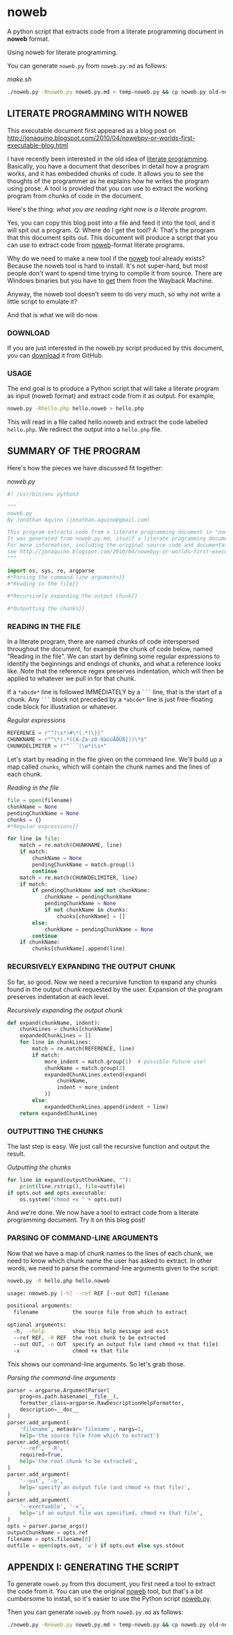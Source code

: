 # noweb

A python script that extracts code from a literate programming document in **noweb** format.

Using noweb for literate programming.

You can generate ``noweb.py`` from ``noweb.py.md`` as follows:

*make.sh*
```bash
./noweb.py -Rnoweb.py noweb.py.md > temp-noweb.py && cp noweb.py old-noweb.py && mv temp-noweb.py noweb.py && chmod +x noweb.py
```

## LITERATE PROGRAMMING WITH NOWEB

This executable document first appeared as a blog post on http://jonaquino.blogspot.com/2010/04/nowebpy-or-worlds-first-executable-blog.html

I have recently been interested in the old idea of [literate programming](http://en.wikipedia.org/wiki/Literate_programming). Basically, you have a document that describes in detail how a program works, and it has embedded chunks of code. It allows you to see the thoughts of the programmer as he explains how he writes the program using prose. A tool is provided that you can use to extract the working program from chunks of code in the document.

Here's the thing: *what you are reading right now is a literate program*.

Yes, you can copy this blog post into a file and feed it into the tool, and it will spit out a program. Q: Where do I get the tool? A: That's the program that this document spits out. This document will produce a script that you can use to extract code from [noweb](http://en.wikipedia.org/wiki/Noweb)-format literate programs.

Why do we need to make a new tool if the [noweb](http://en.wikipedia.org/wiki/Noweb) tool already exists? Because the noweb tool is hard to install. It's not super-hard, but most people don't want to spend time trying to compile it from source. There are Windows binaries but you have to [get](http://web.archive.org/web/*/http://www.literateprogramming.com/noweb/nowebinstall.html) them from the Wayback Machine.

Anyway, the noweb tool doesn't seem to do very much, so why not write a little script to emulate it?

And that is what we will do now.

### DOWNLOAD

If you are just interested in the noweb.py script produced by this document, you can [download](./noweb.py) it from GitHub.

### USAGE

The end goal is to produce a Python script that will take a literate program as input (noweb format) and extract code from it as output. For example,

```bash
noweb.py -Rhello.php hello.noweb > hello.php
```

This will read in a file called hello.noweb and extract the code labelled ``hello.php``. We redirect the output into a ``hello.php`` file.

## SUMMARY OF THE PROGRAM

Here's how the pieces we have discussed fit together:

*noweb.py*
```python
#! /usr/bin/env python3

"""
noweb.py
By Jonathan Aquino (jonathan.aquino@gmail.com)

This program extracts code from a literate programming document in "noweb" format.
It was generated from noweb.py.md, itself a literate programming document.
For more information, including the original source code and documentation,
see http://jonaquino.blogspot.com/2010/04/nowebpy-or-worlds-first-executable-blog.html
"""

import os, sys, re, argparse
#*Parsing the command-line arguments}}
#*Reading in the file}}

#*Recursively expanding the output chunk}}

#*Outputting the chunks}}
```

### READING IN THE FILE

In a literate program, there are named chunks of code interspersed throughout the document, for example the chunk of code below, named "Reading in the file". We can start by defining some regular expressions to identify the beginnings and endings of chunks, and what a reference looks like. Note that the reference regex preserves indentation, which will then be applied to whatever we pull in for that chunk.

If a ``*abcde*`` line is followed IMMEDIATELY by a `` ``` `` line, that is the start of a chunk. Any `` ``` `` block not preceded by a ``*abcde*`` line is just free-floating code block for illustration or whatever.

*Regular expressions*
```python
REFERENCE = r"^(\s*)#\*(.*)\}}"
CHUNKNAME = r"^\*(.*([A-Za-z0-9äöüÄÖÜß]))\*$"
CHUNKDELIMITER = r"^```(\w*)\s+"
```

Let's start by reading in the file given on the command line. We'll build up a map called ``chunks``, which will contain the chunk names and the lines of each chunk.

*Reading in the file*
```python
file = open(filename)
chunkName = None
pendingChunkName = None
chunks = {}
#*Regular expressions}}

for line in file:
    match = re.match(CHUNKNAME, line)
    if match:
        chunkName = None
        pendingChunkName = match.group(1)
        continue
    match = re.match(CHUNKDELIMITER, line)
    if match:
        if pendingChunkName and not chunkName:
            chunkName = pendingChunkName
            pendingChunkName = None
            if not chunkName in chunks:
                chunks[chunkName] = []
        else:
            chunkName = pendingChunkName = None
        continue
    if chunkName:
        chunks[chunkName].append(line)
```


### RECURSIVELY EXPANDING THE OUTPUT CHUNK

So far, so good. Now we need a recursive function to expand any chunks found in the output chunk requested by the user. Expansion of the program preserves indentation at each level.

*Recursively expanding the output chunk*
```python
def expand(chunkName, indent):
    chunkLines = chunks[chunkName]
    expandedChunkLines = []
    for line in chunkLines:
        match = re.match(REFERENCE, line)
        if match:
            more_indent = match.group(1)  # possible future use?
            chunkName = match.group(2)
            expandedChunkLines.extend(expand(
                chunkName,
                indent + more_indent
            ))
        else:
            expandedChunkLines.append(indent + line)
    return expandedChunkLines
```


### OUTPUTTING THE CHUNKS

The last step is easy. We just call the recursive function and output the result.

*Outputting the chunks*
```python
for line in expand(outputChunkName, ""):
    print(line.rstrip(), file=outfile)
if opts.out and opts.executable:
    os.system("chmod +x " + opts.out)
```

And we're done. We now have a tool to extract code from a literate programming document.
Try it on this blog post!

### PARSING OF COMMAND-LINE ARGUMENTS

Now that we have a map of chunk names to the lines of each chunk, we need to know which chunk name the user has asked to extract. In other words, we need to parse the command-line arguments given to the script:

```bash
noweb.py -R hello.php hello.noweb
```

```bash
usage: nmoweb.py [-h] --ref REF [--out OUT] filename

positional arguments:
  filename           the source file from which to extract

optional arguments:
  -h, --help         show this help message and exit
  --ref REF, -R REF  the root chunk to be extracted
  --out OUT, -o OUT  specify an output file (and chmod +x that file)
  -x                 chmod +x that file
```

This shows our command-line arguments. So let's grab those.

*Parsing the command-line arguments*
```python
parser = argparse.ArgumentParser(
    prog=os.path.basename(__file__),
    formatter_class=argparse.RawDescriptionHelpFormatter,
    description=__doc__
)
parser.add_argument(
    'filename', metavar='filename', nargs=1,
    help='the source file from which to extract')
parser.add_argument(
    '--ref', '-R',
    required=True,
    help='the root chunk to be extracted',
)
parser.add_argument(
    '--out', '-o',
    help='specify an output file (and chmod +x that file)',
)
parser.add_argument(
    '--exectuable', '-x',
    help='if an output file was specified, chmod +x that file',
)
opts = parser.parse_args()
outputChunkName = opts.ref
filename = opts.filename[0]
outfile = open(opts.out, 'w') if opts.out else sys.stdout
```

## APPENDIX I: GENERATING THE SCRIPT

To generate ``noweb.py`` from this document, you first need a tool to extract the code from it. You can use the original [noweb](http://www.cs.tufts.edu/~nr/noweb/) tool, but that's a bit cumbersome to install, so it's easier to use the Python script [noweb.py](./noweb.py).

Then you can generate ``noweb.py`` from ``noweb.py.md`` as follows:

```bash
./noweb.py -Rnoweb.py noweb.py.md > temp-noweb.py && cp noweb.py old-noweb.py && mv temp-noweb.py noweb.py && chmod +x noweb.py
```
